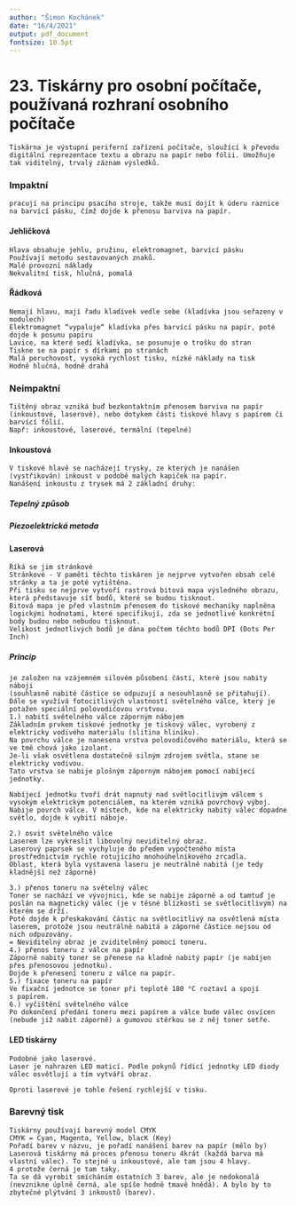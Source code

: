 ```yaml
---
author: "Šimon Kochánek"
date: "16/4/2021"
output: pdf_document
fontsize: 10.5pt
---
```


<style type="text/css">
  body{
    font-size: 10.5pt;
  }
</style>

# 23. Tiskárny pro osobní počítače, používaná rozhraní osobního počítače

    Tiskárna je výstupní periferní zařízení počítače, sloužící k převodu digitální reprezentace textu a obrazu na papír nebo fólii. Umožňuje tak viditelný, trvalý záznam výsledků. 

### Impaktní

    pracují na principu psacího stroje, takže musí dojít k úderu raznice na barvící pásku, čímž dojde k přenosu barviva na papír.

#### Jehličková

    Hlava obsahuje jehlu, pružinu, elektromagnet, barvící pásku
    Používají metodu sestavovaných znaků.
    Malé provozní náklady
    Nekvalitní tisk, hlučná, pomalá

#### Řádková

    Nemají hlavu, mají řadu kladívek vedle sebe (kladívka jsou seřazeny v modulech)
    Elektromagnet “vypaluje“ kladívka přes barvící pásku na papír, poté dojde k posunu papíru
    Lavice, na které sedí kladívka, se posunuje o trošku do stran
    Tiskne se na papír s dírkami po stranách
    Malá poruchovost, vysoká rychlost tisku, nízké náklady na tisk
    Hodně hlučná, hodně drahá

### Neimpaktní

    Tištěný obraz vzniká buď bezkontaktním přenosem barviva na papír (inkoustové, laserové), nebo dotykem části tiskové hlavy s papírem či barvící fólií.
    Např: inkoustové, laserové, termální (tepelné)

#### Inkoustová

    V tiskové hlavě se nacházejí trysky, ze kterých je nanášen (vystřikován) inkoust v podobě malých kapiček na papír. 
    Nanášení inkoustu z trysek má 2 základní druhy:

##### Tepelný způsob

##### Piezoelektrická metoda

#### Laserová

    Říká se jim stránkové
    Stránkové - V paměti těchto tiskáren je nejprve vytvořen obsah celé stránky a ta je poté vytištěna.
    Při tisku se nejprve vytvoří rastrová bitová mapa výsledného obrazu, která představuje síť bodů, které se budou tisknout. 
    Bitová mapa je před vlastním přenosem do tiskové mechaniky naplněna logickými hodnotami, které specifikují, zda se jednotlivé konkrétní body budou nebo nebudou tisknout. 
    Velikost jednotlivých bodů je dána počtem těchto bodů DPI (Dots Per Inch)

##### Princip

    je založen na vzájemném silovém působení částí, které jsou nabity náboji 
    (souhlasně nabité částice se odpuzují a nesouhlasně se přitahují). 
    Dále se využívá fotocitlivých vlastností světelného válce, který je potažen speciální polovodičovou vrstvou.
    1.) nabití světelného válce záporným nábojem
    Základním prvkem tiskové jednotky je tiskový válec, vyrobený z elektricky vodivého materiálu (slitina hliníku). 
    Na povrchu válce je nanesena vrstva polovodičového materiálu, která se ve tmě chová jako izolant. 
    Je-li však osvětlena dostatečně silným zdrojem světla, stane se elektricky vodivou.
    Tato vrstva se nabije plošným záporným nábojem pomocí nabíjecí jednotky.

    Nabíjecí jednotku tvoří drát napnutý nad světlocitlivým válcem s vysokým elektrickým potenciálem, na kterém vzniká povrchový výboj. Nabije povrch válce. V místech, kde na elektricky nabitý válec dopadne světlo, dojde k vybití náboje.

    2.) osvit světelného válce
    Laserem lze vykreslit libovolný neviditelný obraz.
    Laserový paprsek se vychyluje do předem vypočteného místa prostřednictvím rychle rotujícího mnohoúhelníkového zrcadla.
    Oblast, která byla vystavena laseru je neutrálně nabitá (je tedy kladnější než záporné)

    3.) přenos toneru na světelný válec
    Toner se nachází ve vývojnici, kde se nabije záporně a od tamtuď je poslán na magnetický válec (je v těsné blízkosti se světlocitlivým) na kterém se drží.
    Poté dojde k přeskakování částic na světlocitlivý na osvětlená místa laserem, protože jsou neutrálně nabitá a záporné částice nejsou od nich odpuzovány.
    = Neviditelný obraz je zviditelněný pomocí toneru. 
    4.) přenos toneru z válce na papír
    Záporně nabitý toner se přenese na kladně nabitý papír (je nabíjen přes přenosovou jednotku).
    Dojde k přenesení toneru z válce na papír.
    5.) fixace toneru na papír
    Ve fixační jednotce se toner při teplotě 180 °C roztaví a spojí s papírem.
    6.) vyčištění světelného válce
    Po dokončení předání toneru mezi papírem a válce bude válec osvícen (nebude již nabit záporně) a gumovou stěrkou se z něj toner setře.

#### LED tiskárny

    Podobné jako laserové.
    Laser je nahrazen LED maticí. Podle pokynů řídicí jednotky LED diody válec osvětlují a tím vytváří obraz.

    Oproti laserové je tohle řešení rychlejší v tisku.

### Barevný tisk

    Tiskárny používají barevný model CMYK
    CMYK = Cyan, Magenta, Yellow, blacK (Key)
    Pořadí barev v názvu, je pořadí nanášení barev na papír (mělo by)
    Laserová tiskárny má proces přenosu toneru 4krát (každá barva má vlastní válec). To stejné u inkoustové, ale tam jsou 4 hlavy.
    4 protože černá je tam taky.
    Ta se dá vyrobit smícháním ostatních 3 barev, ale je nedokonalá (nevznikne úplně černá, ale spíše hodně tmavě hnědá). A bylo by to zbytečné plýtvání 3 inkoustů (barev).

